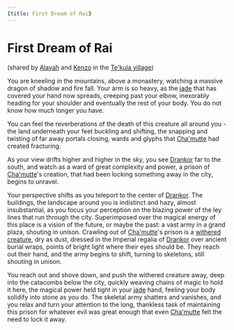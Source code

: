 ```yaml
---
{title: First Dream of Rai}
---
```

# First Dream of Rai
(shared by [Alayah](<../../../people/deno-qai/alayah.md>) and [Kenzo](<../../../people/pcs/dunmar-fellowship/kenzo.md>) in the [Te'kula village](<../../../gazetteer/chasa-nahadi-watershed/te-kula-village.md>))

​​You are kneeling in the mountains, above a monastery, watching a massive dragon of shadow and fire fall. Your arm is so heavy, as the [jade](<../treasure/gifts-and-heirlooms/jade-piece-of-rai-s-hand.md>) that has covered your hand now spreads, creeping past your elbow, inexorably heading for your shoulder and eventually the rest of your body. You do not know how much longer you have.

You can feel the reverberations of the death of this creature all around you - the land underneath your feet buckling and shifting, the snapping and twisting of far away portals closing, wards and glyphs that [Cha'mutte](<../../../people/extraplanar-powers/cha-mutte.md>) had created fracturing.

As your view drifts higher and higher in the sky, you see [Drankor](<../../../history/drankorian-era/drankor.md>) far to the south, and watch as a ward of great complexity and power, a prison of [Cha'mutte](<../../../people/extraplanar-powers/cha-mutte.md>)'s creation, that had been locking something away in the city, begins to unravel.

Your perspective shifts as you teleport to the center of [Drankor](<../../../history/drankorian-era/drankor.md>). The buildings, the landscape around you is indistinct and hazy, almost insubstantial, as you focus your perception on the blazing power of the ley lines that run through the city. Superimposed over the magical energy of this place is a vision of the future, or maybe the past: a vast army in a grand plaza, shouting in unison. Crawling out of [Cha'mutte](<../../../people/extraplanar-powers/cha-mutte.md>)'s prison is a [withered creature](<../../../people/historical-figures/drankorian-emperors/apollyon.md>), dry as dust, dressed in the Imperial regalia of [Drankor](<../../../history/drankorian-era/drankor.md>) over ancient burial wraps, points of bright light where their eyes should be. They reach out their hand, and the army begins to shift, turning to skeletons, still shouting in unison.

You reach out and shove down, and push the withered creature away, deep into the catacombs below the city, quickly weaving chains of magic to hold it here, the magical power held tight in your [jade](<../treasure/gifts-and-heirlooms/jade-piece-of-rai-s-hand.md>) hand, feeling your body solidify into stone as you do. The skeletal army shatters and vanishes, and you relax and turn your attention to the long, thankless task of maintaining this prison for whatever evil was great enough that even [Cha'mutte](<../../../people/extraplanar-powers/cha-mutte.md>) felt the need to lock it away. 